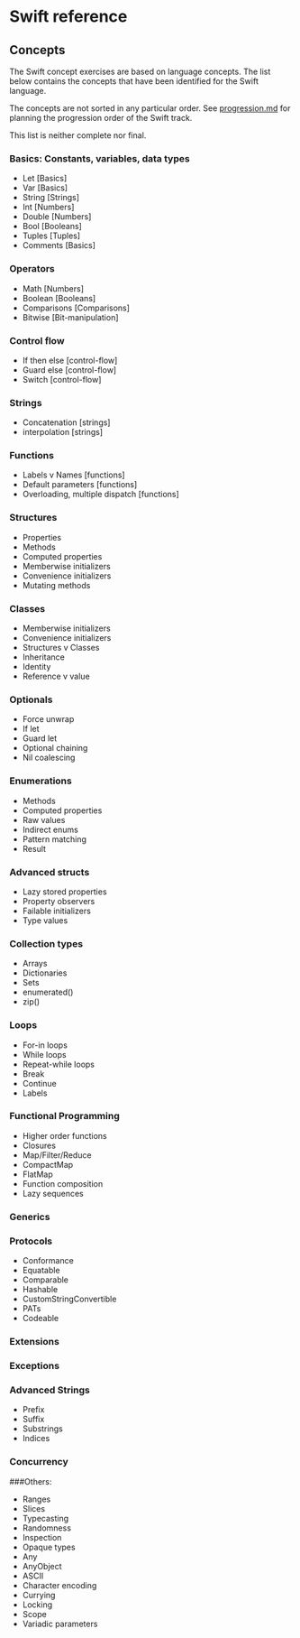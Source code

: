 # Swift reference

## Concepts

The Swift concept exercises are based on language concepts. The list below contains the concepts that have been identified for the Swift language.

The concepts are not sorted in any particular order. See [progression.md](progression.md) for planning the progression order of the Swift track.

This list is neither complete nor final.

### Basics: Constants, variables, data types

- Let [Basics]
- Var [Basics]
- String [Strings]
- Int [Numbers]
- Double [Numbers]
- Bool [Booleans]
- Tuples [Tuples]
- Comments [Basics]

### Operators

- Math [Numbers]
- Boolean [Booleans]
- Comparisons [Comparisons]
- Bitwise [Bit-manipulation]

### Control flow

- If then else [control-flow]
- Guard else [control-flow]
- Switch [control-flow]

### Strings

- Concatenation [strings]
- interpolation [strings]

### Functions

- Labels v Names [functions]
- Default parameters [functions]
- Overloading, multiple dispatch [functions]

### Structures

- Properties
- Methods
- Computed properties
- Memberwise initializers
- Convenience initializers
- Mutating methods

### Classes

- Memberwise initializers
- Convenience initializers
- Structures v Classes
- Inheritance
- Identity
- Reference v value

### Optionals

- Force unwrap
- If let
- Guard let
- Optional chaining
- Nil coalescing

### Enumerations

- Methods
- Computed properties
- Raw values
- Indirect enums
- Pattern matching
- Result

### Advanced structs

- Lazy stored properties
- Property observers
- Failable initializers
- Type values

### Collection types

- Arrays
- Dictionaries
- Sets
- enumerated()
- zip()

### Loops

- For-in loops
- While loops
- Repeat-while loops
- Break
- Continue
- Labels

### Functional Programming

- Higher order functions
- Closures
- Map/Filter/Reduce
- CompactMap
- FlatMap
- Function composition
- Lazy sequences

### Generics

### Protocols

- Conformance
- Equatable
- Comparable
- Hashable
- CustomStringConvertible
- PATs
- Codeable

### Extensions

### Exceptions

### Advanced Strings

- Prefix
- Suffix
- Substrings
- Indices

### Concurrency

###Others:

- Ranges
- Slices
- Typecasting
- Randomness
- Inspection
- Opaque types
- Any
- AnyObject
- ASCII
- Character encoding
- Currying
- Locking
- Scope
- Variadic parameters
